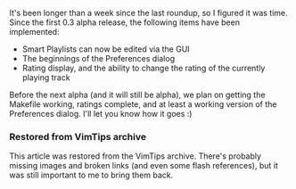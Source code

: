 <!-- :metadata:

title: Exaile 0.3 Roundup for October 16, 2008
tags: Exaile
publishedAt: 2008-10-17T00:44:45-0700
summary:

It's been longer than a week since the last roundup, so I figured it was time.
Since the first 0.3 alpha release, the following items have been implemented:

-->

<p>It's been longer than a week since the last roundup, so I figured it was
time.  Since the first 0.3 alpha release, the following items have been
implemented:
</p>
<p>
<ul>
<li>Smart Playlists can now be edited via the GUI</li>
<li>The beginnings of the Preferences dialog</li>
<li>Rating display, and the ability to change the rating of the currently
playing track</li>
</ul>
</p>
<p>Before the next alpha (and it will still be alpha), we plan on getting the
Makefile working, ratings complete, and at least a working version of the
Preferences dialog.  I'll let you know how it goes :)</p>

<div class="restored-from-archive">
  <h3>Restored from VimTips archive</h3>
  <p>
  This article was restored from the VimTips archive. There's probably
  missing images and broken links (and even some flash references), but it
  was still important to me to bring them back.
  </p>
</div>
